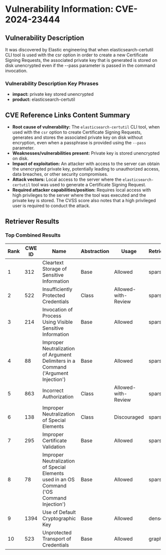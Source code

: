 # Vulnerability Information: CVE-2024-23444

## Vulnerability Description
It was discovered by Elastic engineering that when elasticsearch-certutil CLI tool is used with the csr option in order to create a new Certificate Signing Requests, the associated private key that is generated is stored on disk unencrypted even if the --pass parameter is passed in the command invocation.

### Vulnerability Description Key Phrases
- **impact:** private key stored unencrypted
- **product:** elasticsearch-certutil

## CVE Reference Links Content Summary
- **Root cause of vulnerability:** The `elasticsearch-certutil` CLI tool, when used with the `csr` option to create Certificate Signing Requests, generates and stores the associated private key on disk without encryption, even when a passphrase is provided using the `--pass` parameter.
- **Weaknesses/vulnerabilities present:** Private key is stored unencrypted on disk.
- **Impact of exploitation:** An attacker with access to the server can obtain the unencrypted private key, potentially leading to unauthorized access, data breaches, or other security compromises.
- **Attack vectors:** Local access to the server where the `elasticsearch-certutil` tool was used to generate a Certificate Signing Request.
- **Required attacker capabilities/position:** Requires local access with high privileges to the server where the tool was executed and the private key is stored. The CVSS score also notes that a high privileged user is required to conduct the attack.

## Retriever Results

### Top Combined Results

| Rank | CWE ID | Name | Abstraction | Usage  | Retrievers | Individual Scores |
|------|--------|------|-------------|-------|------------|-------------------|
| 1 | 312 | Cleartext Storage of Sensitive Information | Base | Allowed | sparse | 0.097 |
| 2 | 522 | Insufficiently Protected Credentials | Class | Allowed-with-Review | sparse | 0.096 |
| 3 | 214 | Invocation of Process Using Visible Sensitive Information | Base | Allowed | sparse | 0.096 |
| 4 | 88 | Improper Neutralization of Argument Delimiters in a Command ('Argument Injection') | Base | Allowed | sparse | 0.092 |
| 5 | 863 | Incorrect Authorization | Class | Allowed-with-Review | sparse | 0.092 |
| 6 | 138 | Improper Neutralization of Special Elements | Class | Discouraged | sparse | 0.092 |
| 7 | 295 | Improper Certificate Validation | Base | Allowed | sparse | 0.091 |
| 8 | 78 | Improper Neutralization of Special Elements used in an OS Command ('OS Command Injection') | Base | Allowed | sparse | 0.090 |
| 9 | 1394 | Use of Default Cryptographic Key | Base | Allowed | dense | 0.426 |
| 10 | 523 | Unprotected Transport of Credentials | Base | Allowed | graph | 0.002 |


